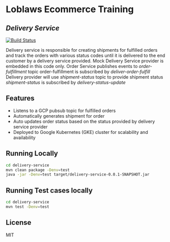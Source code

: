 # Loblaws Ecommerce Training
## _Delivery Service_

[![Build Status](https://travis-ci.org/joemccann/dillinger.svg?branch=master)](https://pscode.lioncloud.net/ecommerce-training-ground/delivery-service/-/pipelines)

Delivery service is responsible for creating shipments for fulfilled orders and track the orders with various status codes until it is delivered to the end customer by a delivery service provided. Mock Delivery Service provider is embedded in this code only.
Order Service publishes events to *order-fulfillment* topic
order-fulfillment is subscribed by *deliver-order-fulfill*
Delivery provider will use *shipment-status* topic to provide shipment status
*shipment-status*  is subscribed by *delivery-status-update*


## Features

- Listens to a GCP pubsub topic for fulfilled orders
- Automatically generates shipment for order
- Auto updates order status based on the status provided by delivery service provider
- Deployed to Google Kubernetes (GKE) cluster for scalability and availability


## Running Locally

```sh
cd delivery-service
mvn clean package -Denv=test
java -jar -Denv=test target/delivery-service-0.0.1-SNAPSHOT.jar 
```
## Running Test cases locally

```sh
cd delivery-service
mvn test -Denv=test 
```

## License

MIT


